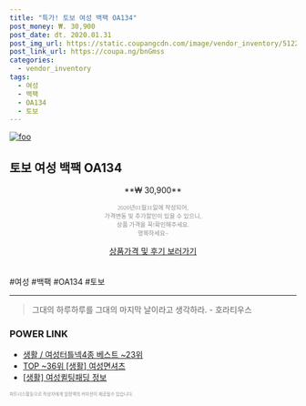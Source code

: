 ```yaml
--- 
title: "특가! 토보 여성 백팩 OA134" 
post_money: ₩. 30,900 
post_date: dt. 2020.01.31 
post_img_url: https://static.coupangcdn.com/image/vendor_inventory/5122/2f74e0ad8e9d4a9cb3a754c6a5e512f08b2d28d926ba5ca9526a21ccdc48.jpg 
post_link_url: https://coupa.ng/bnGmss 
categories: 
  - vendor_inventory 
tags: 
  - 여성 
  - 백팩 
  - OA134 
  - 토보 
--- 
```

[![foo](https://static.coupangcdn.com/image/vendor_inventory/5122/2f74e0ad8e9d4a9cb3a754c6a5e512f08b2d28d926ba5ca9526a21ccdc48.jpg)](https://coupa.ng/bnGmss) 

## 토보 여성 백팩 OA134 
<p style="text-align: center;">**₩ 30,900**</p> 
<p style="text-align: center;"><span style="color: #898c8f; font-family: Georgia,Times,serif; font-size: 0.75em;">2020년01월31일에 작성되어, <br>가격변동 및 추가할인이 있을 수 있으니,<br> 상품 가격을 꼭!확인해주세요.<br>행복하세요~</span> 
</p>	 
<div markdown="0" style="text-align: center;"><a href="https://coupa.ng/bnGmss" class="btn btn--success">상품가격 및 후기 보러가기</a></div> 
<br><br> 
  #여성 #백팩 #OA134 #토보 
<hr> 

> 그대의 하루하루를 그대의 마지막 날이라고 생각하라. - 호라티우스 


### POWER LINK

* <a href="https://blog.naver.com/santokki14/221786133664" target="_blank">생활 / 여성터틀넥4종 베스트 ~23위</a>
* <a href="https://blog.naver.com/fasyy4321/221782890716" target="_blank"> TOP ~36위 [생활] 여성면셔츠</a>
* <a href="https://blog.naver.com/santokki14/221766435557" target="_blank"> [생활] 여성퀼팅패딩 정보 </a>

<span style="color: #898c8f; font-family: Georgia,Times,serif; font-size: 0.55em;">파트너스활동으로 작성자에게 일정액의 커미션이 제공될수 있습니다.</span> 
